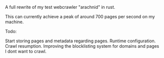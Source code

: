 A full rewrite of my test webcrawler "arachnid" in rust.

This can currently achieve a peak of around 700 pages per second on my machine.

Todo:

Start storing pages and metadata regarding pages.
Runtime configuration.
Crawl resumption.
Improving the blocklisting system for domains and pages I dont want to crawl.